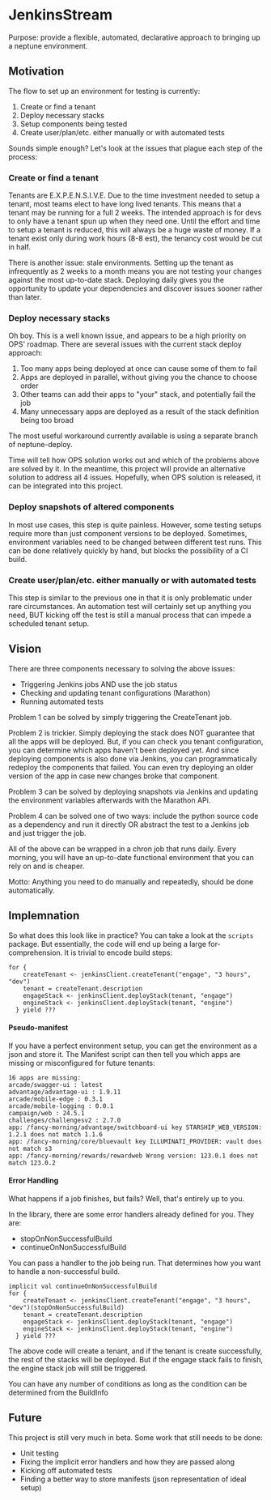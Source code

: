 # JenkinsStream

Purpose: provide a flexible, automated, declarative approach to bringing up a neptune environment.

## Motivation
The flow to set up an environment for testing is currently:
1. Create or find a tenant
2. Deploy necessary stacks
3. Setup components being tested
4. Create user/plan/etc. either manually or with automated tests

Sounds simple enough? Let's look at the issues that plague each step of the process:

### Create or find a tenant
Tenants are E.X.P.E.N.S.I.V.E. Due to the time investment needed to setup a tenant, most teams elect to have long lived tenants.
This means that a tenant may be running for a full 2 weeks. The intended approach is for devs to only have a
tenant spun up when they need one. Until the effort and time to setup a tenant is reduced, this will always be
a huge waste of money. If a tenant exist only during work hours (8-8 est), the tenancy cost would be cut in half.

There is another issue: stale environments. Setting up the tenant as infrequently as 2 weeks to a month means
you are not testing your changes against the most up-to-date stack. Deploying daily gives you the opportunity to
update your dependencies and discover issues sooner rather than later.

### Deploy necessary stacks
Oh boy. This is a well known issue, and appears to be a high priority on OPS' roadmap.
There are several issues with the current stack deploy approach:
1. Too many apps being deployed at once can cause some of them to fail
2. Apps are deployed in parallel, without giving you the chance to choose order
3. Other teams can add their apps to "your" stack, and potentially fail the job
4. Many unnecessary apps are deployed as a result of the stack definition being too broad 

The most useful workaround currently available is using a separate branch of neptune-deploy.

Time will tell how OPS solution works out and which of the problems above are solved by it.
In the meantime, this project will provide an alternative solution to address all 4 issues.
Hopefully, when OPS solution is released, it can be integrated into this project.

### Deploy snapshots of altered components
In most use cases, this step is quite painless. However, some testing setups
require more than just component versions to be deployed. Sometimes, environment
variables need to be changed between different test runs. This can be done relatively
quickly by hand, but blocks the possibility of a CI build.

### Create user/plan/etc. either manually or with automated tests
This step is similar to the previous one in that it is only problematic under rare circumstances.
An automation test will certainly set up anything you need, BUT kicking off the test is still a manual
process that can impede a scheduled tenant setup.

## Vision

There are three components necessary to solving the above issues:
* Triggering Jenkins jobs AND use the job status
* Checking and updating tenant configurations (Marathon)
* Running automated tests

Problem 1 can be solved by simply triggering the CreateTenant job.

Problem 2 is trickier. Simply deploying the stack does NOT guarantee that all the apps will be deployed.
But, if you can check you tenant configuration, you can determine which apps haven't been deployed yet.
And since deploying components is also done via Jenkins, you can programmatically redeploy the components
that failed. You can even try deploying an older version of the app in case new changes broke that component.

Problem 3 can be solved by deploying snapshots via Jenkins and updating the environment variables afterwards
with the Marathon APi.

Problem 4 can be solved one of two ways: include the python source code as a dependency and run it
directly OR abstract the test to a Jenkins job and just trigger the job.

All of the above can be wrapped in a chron job that runs daily. Every morning, you will have an up-to-date
functional environment that you can rely on and is cheaper.

Motto: Anything you need to do manually and repeatedly, should be done automatically.

## Implemnation

So what does this look like in practice? You can take a look at the `scripts` package. But essentially,
the code will end up being a large for-comprehension. It is trivial to encode build steps:
```
for {
    createTenant <- jenkinsClient.createTenant("engage", "3 hours", "dev")
    tenant = createTenant.description
    engageStack <- jenkinsClient.deployStack(tenant, "engage")
    engineStack <- jenkinsClient.deployStack(tenant, "engine")
  } yield ???

``` 

#### Pseudo-manifest
If you have a perfect environment setup, you can get the environment as a json and store it.
The Manifest script can then tell you which apps are missing or misconfigured for future tenants:
```
16 apps are missing:
arcade/swagger-ui : latest
advantage/advantage-ui : 1.9.11
arcade/mobile-edge : 0.3.1
arcade/mobile-logging : 0.0.1
campaign/web : 24.5.1
challenges/challengesv2 : 2.7.0
app: /fancy-morning/advantage/switchboard-ui key STARSHIP_WEB_VERSION: 1.2.1 does not match 1.1.6
app: /fancy-morning/core/bluevault key ILLUMINATI_PROVIDER: vault does not match s3
app: /fancy-morning/rewards/rewardweb Wrong version: 123.0.1 does not match 123.0.2
```

#### Error Handling
What happens if a job finishes, but fails? Well, that's entirely up to you.

In the library, there are some error handlers already defined for you. They are:
* stopOnNonSuccessfulBuild
* continueOnNonSuccessfulBuild

You can pass a handler to the job being run. That determines how you want to handle a non-successful build. 

```
implicit val continueOnNonSuccessfulBuild
for {
    createTenant <- jenkinsClient.createTenant("engage", "3 hours", "dev")(stopOnNonSuccessfulBuild)
    tenant = createTenant.description
    engageStack <- jenkinsClient.deployStack(tenant, "engage")
    engineStack <- jenkinsClient.deployStack(tenant, "engine")
  } yield ???

```

The above code will create a tenant, and if the tenant is create successfully, the rest of the stacks will be deployed. But if the engage stack fails to finish, the engine stack job will still be triggered.

You can have any number of conditions as long as the condition can be determined from the BuildInfo

## Future
This project is still very much in beta. Some work that still needs to be done:
* Unit testing
* Fixing the implicit error handlers and how they are passed along
* Kicking off automated tests
* Finding a better way to store manifests (json representation of ideal setup)
